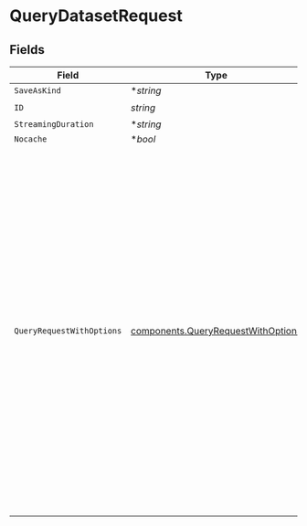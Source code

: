# QueryDatasetRequest


## Fields

| Field                                                                                                                                                                                                                                                                                                                                                                       | Type                                                                                                                                                                                                                                                                                                                                                                        | Required                                                                                                                                                                                                                                                                                                                                                                    | Description                                                                                                                                                                                                                                                                                                                                                                 | Example                                                                                                                                                                                                                                                                                                                                                                     |
| --------------------------------------------------------------------------------------------------------------------------------------------------------------------------------------------------------------------------------------------------------------------------------------------------------------------------------------------------------------------------- | --------------------------------------------------------------------------------------------------------------------------------------------------------------------------------------------------------------------------------------------------------------------------------------------------------------------------------------------------------------------------- | --------------------------------------------------------------------------------------------------------------------------------------------------------------------------------------------------------------------------------------------------------------------------------------------------------------------------------------------------------------------------- | --------------------------------------------------------------------------------------------------------------------------------------------------------------------------------------------------------------------------------------------------------------------------------------------------------------------------------------------------------------------------- | --------------------------------------------------------------------------------------------------------------------------------------------------------------------------------------------------------------------------------------------------------------------------------------------------------------------------------------------------------------------------- |
| `SaveAsKind`                                                                                                                                                                                                                                                                                                                                                                | **string*                                                                                                                                                                                                                                                                                                                                                                   | :heavy_minus_sign:                                                                                                                                                                                                                                                                                                                                                          | N/A                                                                                                                                                                                                                                                                                                                                                                         |                                                                                                                                                                                                                                                                                                                                                                             |
| `ID`                                                                                                                                                                                                                                                                                                                                                                        | *string*                                                                                                                                                                                                                                                                                                                                                                    | :heavy_check_mark:                                                                                                                                                                                                                                                                                                                                                          | N/A                                                                                                                                                                                                                                                                                                                                                                         |                                                                                                                                                                                                                                                                                                                                                                             |
| `StreamingDuration`                                                                                                                                                                                                                                                                                                                                                         | **string*                                                                                                                                                                                                                                                                                                                                                                   | :heavy_minus_sign:                                                                                                                                                                                                                                                                                                                                                          | N/A                                                                                                                                                                                                                                                                                                                                                                         |                                                                                                                                                                                                                                                                                                                                                                             |
| `Nocache`                                                                                                                                                                                                                                                                                                                                                                   | **bool*                                                                                                                                                                                                                                                                                                                                                                     | :heavy_minus_sign:                                                                                                                                                                                                                                                                                                                                                          | N/A                                                                                                                                                                                                                                                                                                                                                                         |                                                                                                                                                                                                                                                                                                                                                                             |
| `QueryRequestWithOptions`                                                                                                                                                                                                                                                                                                                                                   | [components.QueryRequestWithOptions](../../models/components/queryrequestwithoptions.md)                                                                                                                                                                                                                                                                                    | :heavy_check_mark:                                                                                                                                                                                                                                                                                                                                                          | N/A                                                                                                                                                                                                                                                                                                                                                                         | {<br/>"aggregations": [],<br/>"continuationToken": "string",<br/>"cursor": "string",<br/>"endTime": "string",<br/>"filter": {},<br/>"groupBy": [<br/>"string"<br/>],<br/>"includeCursor": true,<br/>"limit": 10,<br/>"order": [<br/>{<br/>"desc": true,<br/>"field": "string"<br/>}<br/>],<br/>"project": [<br/>{<br/>"alias": "string",<br/>"field": "string"<br/>}<br/>],<br/>"queryOptions": {<br/>"displayNull": "0"<br/>},<br/>"resolution": "string",<br/>"startTime": "string"<br/>} |